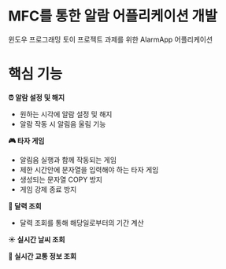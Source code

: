 # **MFC를 통한 알람 어플리케이션 개발**
  
윈도우 프로그래밍 토이 프로젝트 과제를  위한 AlarmApp 어플리케이션
</hr> </hr>

# **핵심 기능**
**:alarm_clock: 알람 설정 및 해지**
* 원하는 시각에 알람 설정 및 해지
* 알람 작동 시 알림음 울림 기능

**:video_game: 타자 게임**
* 알림음 실행과 함께 작동되는 게임
* 제한 시간안에 문자열을 입력해야 하는 타자 게임
* 생성되는 문자열 COPY 방지
* 게임 강제 종료 방지

**:calendar: 달력 조회**
* 달력 조회를 통해 해당일로부터의 기간 계산

**:sunny: 실시간 날씨 조회**
  
**:bus: 실시간 교통 정보 조회**
